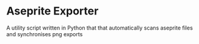 # Aseprite Exporter
A utility script written in Python that that automatically scans aseprite files and synchronises png exports
